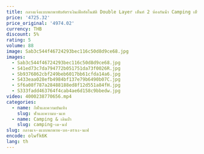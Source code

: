 ```yaml
---
title: กลางแจ้งแบบพกพาพับอัตราเงินเฟ้ออัตโนมัติ Double Layer เต็นท์ 2 ห้องกันน้ํา Camping เต็นท์สําหรับครอบครัว
price: '4725.32'
price_original: '4974.02'
currency: THB
discount: 5%
rating: 5
volume: 88
image: Sab3c544f46724293bec116c50d8d9ce68.jpg
images:
  - Sab3c544f46724293bec116c50d8d9ce68.jpg
  - S41ed73c7da794772b051751da73f0026R.jpg
  - Sb9376862cbf249beb6017bb61cfda14a6.jpg
  - S433eaa028efb4984bf137e79b6490b07C.jpg
  - Sf6a08f787a28488188ed8f12d551a84fH.jpg
  - S333fadd463764f4cab4ae6d158c9bbedw.jpg
video: 4000238770656.mp4
categories:
  - name: กีฬาและความบันเทิง
    slug: ฬาและความบ-นเท
  - name: Camping & เดินป่า
    slug: camping-เด-นป
slug: กลางแจ-งแบบพกพาพ-บอ-ตราเง-นเฟ
encode: olwfk6K
lang: th
---
```

  
